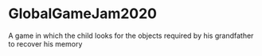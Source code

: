 # GlobalGameJam2020
A game in which the child looks for the objects required by his grandfather to recover his memory
